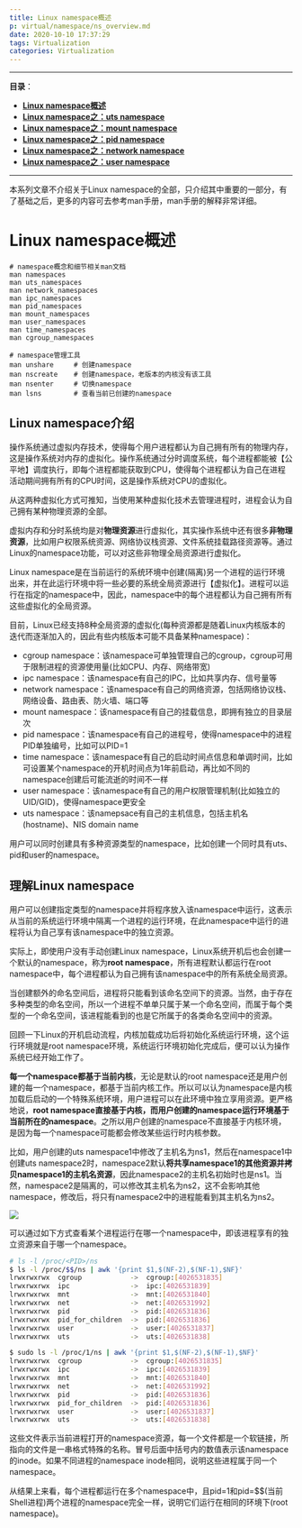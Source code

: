 ```yaml
---
title: Linux namespace概述
p: virtual/namespace/ns_overview.md
date: 2020-10-10 17:37:29
tags: Virtualization
categories: Virtualization
---
```


--------

**目录**：  
- **[Linux namespace概述](/virtual/namespace/ns_overview)**  
- **[Linux namespace之：uts namespace](/virtual/namespace/uts_namespace)**  
- **[Linux namespace之：mount namespace](/virtual/namespace/mount_namespace)**  
- **[Linux namespace之：pid namespace](/virtual/namespace/pid_namespace)**  
- **[Linux namespace之：network namespace](/virtual/namespace/network_namespace)**  
- **[Linux namespace之：user namespace](/virtual/namespace/user_namespace)**  

--------

本系列文章不介绍关于Linux namespace的全部，只介绍其中重要的一部分，有了基础之后，更多的内容可去参考man手册，man手册的解释非常详细。

# Linux namespace概述

```
# namespace概念和细节相关man文档
man namespaces
man uts_namespaces
man network_namespaces
man ipc_namespaces
man pid_namespaces
man mount_namespaces
man user_namespaces
man time_namespaces
man cgroup_namespaces

# namespace管理工具
man unshare     # 创建namespace
man nscreate    # 创建namespace，老版本的内核没有该工具
man nsenter     # 切换namespace
man lsns        # 查看当前已创建的namespace
```

## Linux namespace介绍

操作系统通过虚拟内存技术，使得每个用户进程都认为自己拥有所有的物理内存，这是操作系统对内存的虚拟化。操作系统通过分时调度系统，每个进程都能被【公平地】调度执行，即每个进程都能获取到CPU，使得每个进程都认为自己在进程活动期间拥有所有的CPU时间，这是操作系统对CPU的虚拟化。

从这两种虚拟化方式可推知，当使用某种虚拟化技术去管理进程时，进程会认为自己拥有某种物理资源的全部。

虚拟内存和分时系统均是对**物理资源**进行虚拟化，其实操作系统中还有很多**非物理资源**，比如用户权限系统资源、网络协议栈资源、文件系统挂载路径资源等。通过Linux的namespace功能，可以对这些非物理全局资源进行虚拟化。

Linux namespace是在当前运行的系统环境中创建(隔离)另一个进程的运行环境出来，并在此运行环境中将一些必要的系统全局资源进行【虚拟化】。进程可以运行在指定的namespace中，因此，namespace中的每个进程都认为自己拥有所有这些虚拟化的全局资源。

目前，Linux已经支持8种全局资源的虚拟化(每种资源都是随着Linux内核版本的迭代而逐渐加入的，因此有些内核版本可能不具备某种namespace)：  
- cgroup namespace：该namespace可单独管理自己的cgroup，cgroup可用于限制进程的资源使用量(比如CPU、内存、网络带宽)  
- ipc namespace：该namespace有自己的IPC，比如共享内存、信号量等  
- network namespace：该namespace有自己的网络资源，包括网络协议栈、网络设备、路由表、防火墙、端口等  
- mount namespace：该namespace有自己的挂载信息，即拥有独立的目录层次  
- pid namespace：该namespace有自己的进程号，使得namespace中的进程PID单独编号，比如可以PID=1  
- time namespace：该namespace有自己的启动时间点信息和单调时间，比如可设置某个namespace的开机时间点为1年前启动，再比如不同的namespace创建后可能流逝的时间不一样  
- user namespace：该namespace有自己的用户权限管理机制(比如独立的UID/GID)，使得namespace更安全  
- uts namespace：该namepsace有自己的主机信息，包括主机名(hostname)、NIS domain name  

用户可以同时创建具有多种资源类型的namespace，比如创建一个同时具有uts、pid和user的namespace。

## 理解Linux namespace

用户可以创建指定类型的namespace并将程序放入该namespace中运行，这表示从当前的系统运行环境中隔离一个进程的运行环境，在此namespace中运行的进程将认为自己享有该namespace中的独立资源。

实际上，即使用户没有手动创建Linux namespace，Linux系统开机后也会创建一个默认的namespace，称为**root namespace**，所有进程默认都运行在root namespace中，每个进程都认为自己拥有该namespace中的所有系统全局资源。

当创建额外的命名空间后，进程将只能看到该命名空间下的资源。当然，由于存在多种类型的命名空间，所以⼀个进程不单单只属于某⼀个命名空间，⽽属于每个类型的⼀个命名空间，该进程能看到的也是它所属于的各类命名空间中的资源。

回顾一下Linux的开机启动流程，内核加载成功后将初始化系统运行环境，这个运行环境就是root namespace环境，系统运行环境初始化完成后，便可以认为操作系统已经开始工作了。

**每一个namespace都基于当前内核**，无论是默认的root namespace还是用户创建的每一个namespace，都基于当前内核工作。所以可以认为namespace是内核加载后启动的一个特殊系统环境，用户进程可以在此环境中独立享用资源。更严格地说，**root namespace直接基于内核，而用户创建的namespace运行环境基于当前所在的namespace**。之所以用户创建的namespace不直接基于内核环境，是因为每一个namespace可能都会修改某些运行时内核参数。

比如，用户创建的uts namespace1中修改了主机名为ns1，然后在namespace1中创建uts namespace2时，namespace2默认**将共享namespace1的其他资源并拷贝namespace1的主机名资源**，因此namespace2的主机名初始时也是ns1。当然，namespace2是隔离的，可以修改其主机名为ns2，这不会影响其他namespace，修改后，将只有namespace2中的进程能看到其主机名为ns2。

![](/img/virtual/2020_09_01_1598952786662.png)

可以通过如下方式查看某个进程运行在哪一个namespace中，即该进程享有的独立资源来自于哪一个namespace。
```bash
# ls -l /proc/<PID>/ns
$ ls -l /proc/$$/ns | awk '{print $1,$(NF-2),$(NF-1),$NF}'
lrwxrwxrwx  cgroup            ->  cgroup:[4026531835]
lrwxrwxrwx  ipc               ->  ipc:[4026531839]
lrwxrwxrwx  mnt               ->  mnt:[4026531840]
lrwxrwxrwx  net               ->  net:[4026531992]
lrwxrwxrwx  pid               ->  pid:[4026531836]
lrwxrwxrwx  pid_for_children  ->  pid:[4026531836]
lrwxrwxrwx  user              ->  user:[4026531837]
lrwxrwxrwx  uts               ->  uts:[4026531838]

$ sudo ls -l /proc/1/ns | awk '{print $1,$(NF-2),$(NF-1),$NF}'
lrwxrwxrwx  cgroup            ->  cgroup:[4026531835]
lrwxrwxrwx  ipc               ->  ipc:[4026531839]
lrwxrwxrwx  mnt               ->  mnt:[4026531840]
lrwxrwxrwx  net               ->  net:[4026531992]
lrwxrwxrwx  pid               ->  pid:[4026531836]
lrwxrwxrwx  pid_for_children  ->  pid:[4026531836]
lrwxrwxrwx  user              ->  user:[4026531837]
lrwxrwxrwx  uts               ->  uts:[4026531838]
```

这些文件表示当前进程打开的namespace资源，每一个文件都是一个软链接，所指向的文件是一串格式特殊的名称。冒号后面中括号内的数值表示该namespace的inode。如果不同进程的namespace inode相同，说明这些进程属于同一个namespace。

从结果上来看，每个进程都运行在多个namespace中，且pid=1和pid=$$(当前Shell进程)两个进程的namespace完全一样，说明它们运行在相同的环境下(root namespace)。